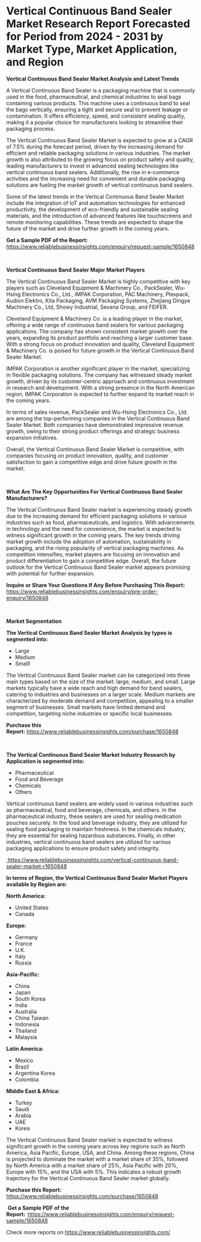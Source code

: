 <p><h1>Vertical Continuous Band Sealer Market Research Report Forecasted for Period from 2024 -  2031 by Market Type, Market Application, and Region</h1></p><p><strong>Vertical Continuous Band Sealer Market Analysis and Latest Trends</strong></p>
<p><p>A Vertical Continuous Band Sealer is a packaging machine that is commonly used in the food, pharmaceutical, and chemical industries to seal bags containing various products. This machine uses a continuous band to seal the bags vertically, ensuring a tight and secure seal to prevent leakage or contamination. It offers efficiency, speed, and consistent sealing quality, making it a popular choice for manufacturers looking to streamline their packaging process.</p><p>The Vertical Continuous Band Sealer Market is expected to grow at a CAGR of 7.5% during the forecast period, driven by the increasing demand for efficient and reliable packaging solutions in various industries. The market growth is also attributed to the growing focus on product safety and quality, leading manufacturers to invest in advanced sealing technologies like vertical continuous band sealers. Additionally, the rise in e-commerce activities and the increasing need for convenient and durable packaging solutions are fueling the market growth of vertical continuous band sealers.</p><p>Some of the latest trends in the Vertical Continuous Band Sealer Market include the integration of IoT and automation technologies for enhanced productivity, the development of eco-friendly and sustainable sealing materials, and the introduction of advanced features like touchscreens and remote monitoring capabilities. These trends are expected to shape the future of the market and drive further growth in the coming years.</p></p>
<p><strong>Get a Sample PDF of the Report:&nbsp;</strong> <a href="https://www.reliablebusinessinsights.com/enquiry/request-sample/1650848">https://www.reliablebusinessinsights.com/enquiry/request-sample/1650848</a></p>
<p>&nbsp;</p>
<p><strong>Vertical Continuous Band Sealer Major Market Players</strong></p>
<p><p>The Vertical Continuous Band Sealer Market is highly competitive with key players such as Cleveland Equipment & Machinery Co., PackSealer, Wu-Hsing Electronics Co., Ltd., IMPAK Corporation, PAC Machinery, Plexpack, Audion Elektro, Kita Packaging, AVM Packaging Systems, Zhejiang Dingye Machinery Co., Ltd, Showy Industrial, Sevana Group, and FEIFER.</p><p>Cleveland Equipment & Machinery Co. is a leading player in the market, offering a wide range of continuous band sealers for various packaging applications. The company has shown consistent market growth over the years, expanding its product portfolio and reaching a larger customer base. With a strong focus on product innovation and quality, Cleveland Equipment & Machinery Co. is poised for future growth in the Vertical Continuous Band Sealer Market.</p><p>IMPAK Corporation is another significant player in the market, specializing in flexible packaging solutions. The company has witnessed steady market growth, driven by its customer-centric approach and continuous investment in research and development. With a strong presence in the North American region, IMPAK Corporation is expected to further expand its market reach in the coming years.</p><p>In terms of sales revenue, PackSealer and Wu-Hsing Electronics Co., Ltd. are among the top-performing companies in the Vertical Continuous Band Sealer Market. Both companies have demonstrated impressive revenue growth, owing to their strong product offerings and strategic business expansion initiatives.</p><p>Overall, the Vertical Continuous Band Sealer Market is competitive, with companies focusing on product innovation, quality, and customer satisfaction to gain a competitive edge and drive future growth in the market.</p></p>
<p>&nbsp;</p>
<p><strong>What Are The Key Opportunities For Vertical Continuous Band Sealer Manufacturers?</strong></p>
<p><p>The Vertical Continuous Band Sealer market is experiencing steady growth due to the increasing demand for efficient packaging solutions in various industries such as food, pharmaceuticals, and logistics. With advancements in technology and the need for convenience, the market is expected to witness significant growth in the coming years. The key trends driving market growth include the adoption of automation, sustainability in packaging, and the rising popularity of vertical packaging machines. As competition intensifies, market players are focusing on innovation and product differentiation to gain a competitive edge. Overall, the future outlook for the Vertical Continuous Band Sealer market appears promising with potential for further expansion.</p></p>
<p><strong>Inquire or Share Your Questions If Any Before Purchasing This Report:</strong> <a href="https://www.reliablebusinessinsights.com/enquiry/pre-order-enquiry/1650848">https://www.reliablebusinessinsights.com/enquiry/pre-order-enquiry/1650848</a></p>
<p>&nbsp;</p>
<p><strong>Market Segmentation</strong></p>
<p><strong>The Vertical Continuous Band Sealer Market Analysis by types is segmented into:</strong></p>
<p><ul><li>Large</li><li>Medium</li><li>Smalll</li></ul></p>
<p><p>The Vertical Continuous Band Sealer market can be categorized into three main types based on the size of the market: large, medium, and small. Large markets typically have a wide reach and high demand for band sealers, catering to industries and businesses on a larger scale. Medium markets are characterized by moderate demand and competition, appealing to a smaller segment of businesses. Small markets have limited demand and competition, targeting niche industries or specific local businesses.</p></p>
<p><strong>Purchase this Report:&nbsp;</strong><a href="https://www.reliablebusinessinsights.com/purchase/1650848">https://www.reliablebusinessinsights.com/purchase/1650848</a></p>
<p>&nbsp;</p>
<p><strong>The Vertical Continuous Band Sealer Market Industry Research by Application is segmented into:</strong></p>
<p><ul><li>Pharmaceutical</li><li>Food and Beverage</li><li>Chemicals</li><li>Others</li></ul></p>
<p><p>Vertical continuous band sealers are widely used in various industries such as pharmaceutical, food and beverage, chemicals, and others. In the pharmaceutical industry, these sealers are used for sealing medication pouches securely. In the food and beverage industry, they are utilized for sealing food packaging to maintain freshness. In the chemicals industry, they are essential for sealing hazardous substances. Finally, in other industries, vertical continuous band sealers are utilized for various packaging applications to ensure product safety and integrity.</p></p>
<p><a href="https://www.reliablebusinessinsights.com/vertical-continuous-band-sealer-market-r1650848">&nbsp;https://www.reliablebusinessinsights.com/vertical-continuous-band-sealer-market-r1650848</a></p>
<p><strong>In terms of Region, the Vertical Continuous Band Sealer Market Players available by Region are:</strong></p>
<p>
    <p> <strong> North America: </strong>
        <ul>
            <li>United States</li>
            <li>Canada</li>
        </ul>
        </p> 
    <p> <strong> Europe: </strong>
        <ul>
            <li>Germany</li>
            <li>France</li>
            <li>U.K.</li>
            <li>Italy</li>
            <li>Russia</li>
        </ul>
        </p> 
    <p> <strong> Asia-Pacific: </strong>
        <ul>
            <li>China</li>
            <li>Japan</li>
            <li>South Korea</li>
            <li>India</li>
            <li>Australia</li>
            <li>China Taiwan</li>
            <li>Indonesia</li>
            <li>Thailand</li>
            <li>Malaysia</li>
        </ul>
        </p> 
    <p> <strong> Latin America: </strong>
        <ul>
            <li>Mexico</li>
            <li>Brazil</li>
            <li>Argentina Korea</li>
            <li>Colombia</li>
        </ul>
        </p> 
    <p> <strong> Middle East & Africa: </strong>
        <ul>
            <li>Turkey</li>
            <li>Saudi</li>
            <li>Arabia</li>
            <li>UAE</li>
            <li>Korea</li>
        </ul>
    </p>
    </p>
<p><p>The Vertical Continuous Band Sealer market is expected to witness significant growth in the coming years across key regions such as North America, Asia Pacific, Europe, USA, and China. Among these regions, China is projected to dominate the market with a market share of 35%, followed by North America with a market share of 25%, Asia Pacific with 20%, Europe with 15%, and the USA with 5%. This indicates a robust growth trajectory for the Vertical Continuous Band Sealer market globally.</p></p>
<p><strong>Purchase this Report: </strong><a href="https://www.reliablebusinessinsights.com/purchase/1650848">https://www.reliablebusinessinsights.com/purchase/1650848</a></p>
<p>&nbsp;<strong>Get a Sample PDF of the Report:&nbsp;&nbsp;</strong><a href="https://www.reliablebusinessinsights.com/enquiry/request-sample/1650848">https://www.reliablebusinessinsights.com/enquiry/request-sample/1650848</a></p>
<p><strong></strong></p>
<p>Check more reports on <a href="https://www.reliablebusinessinsights.com/">https://www.reliablebusinessinsights.com/</a></p>